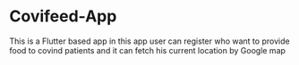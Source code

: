 # Covifeed-App
This is a Flutter based app in this app user can register who want to provide food to covind patients and it can fetch his current location by Google map
